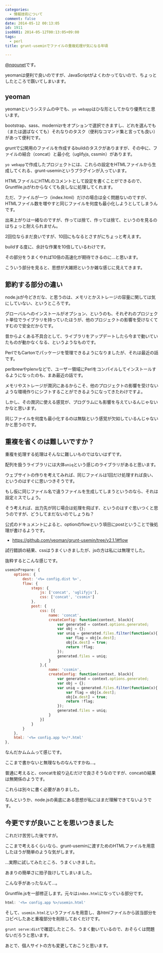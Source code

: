 ```yaml
---
categories:
  - 情報技術について
comment: false
date: 2014-05-12 00:13:05
id: 1911
iso8601: 2014-05-12T00:13:05+09:00
tags:
  - perl
title: grunt-useminでファイルの重複処理が気になる年頃

---
```


<p><a href="https://twitter.com/nqounet">@nqounet</a>です。</p>

<p>yeomanは便利で良いのですが、JavaScriptがよくわかってないので、ちょっとしたところで躓いてしまいます。</p>



<h2>yeoman</h2>

<p>yeomanというシステムの中でも、<code>yo webapp</code>はひな形としてかなり優秀だと思います。</p>

<p>bootstrap、sass、modernizrをオプションで選択できますし、どれを選んでも（または選ばなくても）それなりのタスク（便利なコマンド集と言っても良い）があって便利です。</p>

<p>gruntで公開用のファイルを作成するbuildのタスクがありますが、その中に、ファイルの結合（concat）と最小化（uglifyjs, cssmin）があります。</p>

<p><code>yo webapp</code>で作成したプロジェクトには、これらの設定をHTMLファイルから生成してくれる、grunt-useminというプラグインが入っています。</p>

<p>HTMLファイルにHTMLのコメントとして設定を書くことができるので、Gruntfile.jsがわからなくても良しなに処理してくれます。</p>

<p>ただ、ファイルが一つ（index.html）だけの場合は全く問題ないのですが、HTMLファイル数を増やすと同じファイルを何度も最小化しようとしてしまうんです。</p>

<p>出来上がりは一緒なのですが、作っては捨て、作っては捨て、というのを見るのはちょっと耐えられません。</p>

<p>2回位ならまだ良いですが、10回にもなるとさすがにちょっと考えます。</p>

<p>buildする度に、余計な作業を10倍しているわけです。</p>

<p>その部分をうまくやれば10倍の高速化が期待できるのに…と思います。</p>

<p>こういう部分を見ると、思想が大雑把というか雑な感じに見えてきます。</p>

<h2>節約する部分の違い</h2>

<p>node.jsが今どきだな、と思うのは、メモリとかストレージの容量に関しては気にしていない、というところです。</p>

<p>グローバルへのインストールがオプション、というのも、それぞれのプロジェクト単位でライブラリを持っていたほうが、他のプロジェクトの影響を受けなくてすむので安全だからです。</p>

<p>昔からよくある不具合として、ライブラリをアップデートしたら今まで動いていたものが動かなくなる、というようなものです。</p>

<p>PerlでもCartonでパッケージを管理できるようになりましたが、それは最近の話です。</p>

<p>perlbrewやplenvなどで、ユーザー領域にPerlをコンパイルしてインストールするようになったのも、まあ最近の話です。</p>

<p>メモリやストレージが潤沢にあるからこそ、他のプロジェクトの影響を受けないような環境作りにシフトすることができるようになってきたわけですよ。</p>

<p>しかし、その潤沢に使える感覚が、プログラムにも影響を与えているんじゃないかなと思います。</p>

<p>同じファイルを何度も最小化するのは無駄という感覚が欠如しているんじゃないかと思うのです。</p>

<h2>重複を省くのは難しいですか？</h2>

<p>重複を処理する処理はそんなに難しいものではないはずです。</p>

<p>配列を扱うライブラリには大体<code>uniq</code>という感じのライブラリがあると思います。</p>

<p>ウェブサイトの作りを考えてみれば、同じファイルは1回だけ処理すれば良い、というのはすぐに思いつきそうです。</p>

<p>もし仮に同じファイル名で違うファイルを生成してしまうというのなら、それは設定ミスでしょう。</p>

<p>そう考えれば、出力先が同じ場合は処理を飛ばす、というのはすぐ思いつくと思うのですが、どうしてまだないのでしょうね？</p>

<p>公式のドキュメントによると、optionのflowという項目にpostということで後処理が書けるようです。</p>

<ul>
<li><a href="https://github.com/yeoman/grunt-usemin/tree/v2.1.1#flow">https://github.com/yeoman/grunt-usemin/tree/v2.1.1#flow</a></li>
</ul>

<p>試行錯誤の結果、cssはうまくいきましたが、jsの方は私には無理でした。</p>

<p>抜粋するとこんな感じです。</p>

```js Gruntfile.js
useminPrepare: {
    options: {
        dest: '<%= config.dist %>',
        flow: {
            steps: {
                js: ['concat', 'uglifyjs'],
                css: ['concat', 'cssmin']
            },
            post: {
                css: [{
                    name: 'concat',
                    createConfig: function(context, block){
                        var generated = context.options.generated;
                        var obj = {};
                        var uniq = generated.files.filter(function(x){
                            var flag = obj[x.dest];
                            obj[x.dest] = true;
                            return !flag;
                        });
                        generated.files = uniq;
                    }
                },{
                    name: 'cssmin',
                    createConfig: function(context, block){
                        var generated = context.options.generated;
                        var obj = {};
                        var uniq = generated.files.filter(function(x){
                            var flag = obj[x.dest];
                            obj[x.dest] = true;
                            return !flag;
                        });
                        generated.files = uniq;
                    }
                }]
            }
        }
    },
    html: '<%= config.app %>/*.html'
},
```

<p>なんだかムムムって感じです。</p>

<p>ここまで書かないと無理なものなんですかね…。</p>

<p>普通に考えると、concatを絞り込むだけで良さそうなのですが、concatの結果は無関係のようです。</p>

<p>これらは別々に書く必要がありました。</p>

<p>なんというか、node.jsの奥底にある思想が私にはまだ理解できてないようです。</p>

<h2>今更ですが良いことを思いつきました</h2>

<p>これだけ苦労した後ですが。</p>

<p>ここまで考えるくらいなら、grunt-useminに渡すためのHTMLファイルを用意したほうが簡単のような気がします。</p>

<p>…実際に試してみたところ、うまくいきました。</p>

<p>あまりの簡単さに拍子抜けしてしまいました。</p>

<p>こんな手があったなんて…。</p>

<p>Gruntfile.jsを一部修正します。元々は<code>index.html</code>になっている部分です。</p>

```js
html: '<%= config.app %>/usemin.html'
```

<p>そして、<code>usemin.html</code>というファイルを用意し、各htmlファイルから該当部分をコピペしたあと重複部分を削除しておくだけです。</p>

<p><code>grunt serve:dist</code>で確認したところ、うまく動いているので、おそらくは問題ないだろうと思います。</p>

<p>あとで、個人サイトの方も変更しておこうと思います。</p>
    	